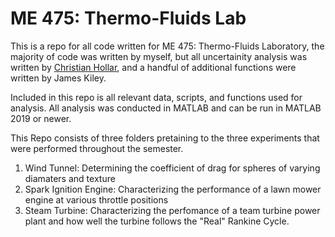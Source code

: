 # ME 475: Thermo-Fluids Lab
This is a repo for all code written for ME 475: Thermo-Fluids Laboratory, the majority of code was written by myself, but all uncertainity analysis was written by [Christian Hollar](https://github.com/christianhollar), and a handful of additional functions were written by James Kiley.

Included in this repo is all relevant data, scripts, and functions used for analysis. All analysis was conducted in MATLAB and can be run in MATLAB 2019 or newer. 

This Repo consists of three folders pretaining to the three experiments that were performed throughout the semester.
1. Wind Tunnel: Determining the coefficient of drag for spheres of varying diamaters and texture
2. Spark Ignition Engine: Characterizing the performance of a lawn mower engine at various throttle positions
3. Steam Turbine: Characterizing the perfomance of a team turbine power plant and how well the turbine follows the "Real" Rankine Cycle.
